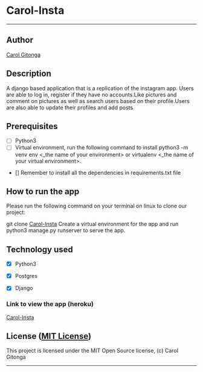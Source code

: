# Carol-Insta

------------------------------------------------------------------------

## Author

[Carol Gitonga](https://github.com/carol-profile)

## Description

A django based application that is a replication of the instagram app. Users are able to log in, register if they have no accounts.Like pictures and comment on pictures as well as search users based on their profile.Users are also able to update their profiles and add posts

## Prerequisites

+ [ ] Python3
+ [ ] Virtual environment, run the following command to install python3 -m venv env <_the name of your environment> or virtualenv <_the name of your virtual environment>.
+ [] Remember to install all the dependencies in requirements.txt file

## How to run the app

Please run the following command on your terminal on linux to clone our project:

git clone [Carol-Insta](git@github.com:carol-profile/Carol-Insta.git)
Create a virtual environment for the app and run python3 manage.py runserver to serve the app.


## Technology used

+ [X] Python3
+ [x] Postgres
+ [x] Django


### Link to view the app (heroku)

[Carol-Insta]()


## License ([MIT License](http://choosealicense.com/licenses/mit/))

This project is licensed under the MIT Open Source license, (c) Carol Gitonga

------------------------------------------------------------------------
